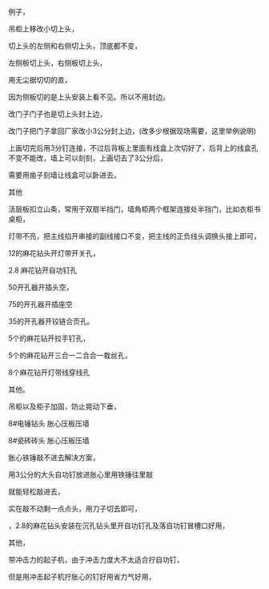 例子，

吊柜上移改小切上头，

切上头的左侧和右侧切上头，顶底都不变，

左侧板切上头，右侧板切上头，


用无尘据切切的直，


因为侧板切的是上头安装上看不见。所以不用封边。







改门子门子也是切上头封上边，


改门子把门子拿回厂家改小3公分封上边，(改多少根据现场需要，这里举例说明)

上画切完后用3分钉连接，不过后背板上里面有线盒上次切好了，后背上的线盒孔不变不能改，墙上可以刻刻，上画切去了3公分后，


需要用凿子刻墙让线盒可以卧进去，



其他


活层板扣立山条，常用于双扇半挡门，墙角柜两个框架连接处半挡门，比如衣柜书桌柜，



灯带不亮，把主线掐开串接的副线接口不变，把主线的正负线头调换头接上即可，



12的麻花钻头开灯带开关孔，


2.8  麻花钻开自功钉孔


50开孔器开插头空，



75的开孔器开插座空



35的开孔器开铰链合页孔。


5个的麻花钻开拉手钉孔，

5个的麻花钻开三合一二合合一栽丝孔，


8个麻花钻开灯带线穿线孔


其他。

吊柜以及柜子加固，防止晃动下垂，

8#电锤钻头  胀心压板压墙

8#瓷砖砖头   胀心压板压墙


胀心铁锤敲不进去解决方案，


用3公分的大头自功钉放进胀心里用铁锤往里敲

就能轻松敲进去，

实在敲不动剩一点点头，用刀子切去即可，




，2.8的麻花钻头安装在沉孔钻头里开自功钉孔及落自功钉冒槽口好用，



其他，


带冲击力的起子机，由于冲击力度大不太适合拧自功钉，

但是用冲击起子机拧胀心的钉好用省力气好用，































